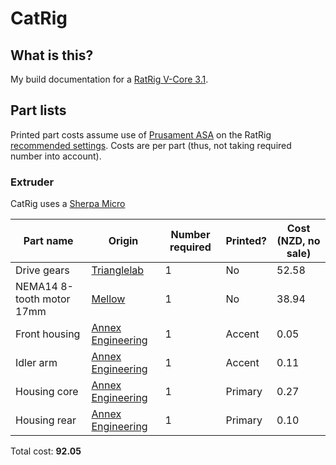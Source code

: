 # CatRig

## What is this?

My build documentation for a [RatRig V-Core 3.1][ratrig].

## Part lists

Printed part costs assume use of  [Prusament ASA][prusament-asa] on the RatRig
[recommended settings][ratrig-settings]. Costs are per part (thus, not taking
required number into account).

### Extruder

CatRig uses a [Sherpa Micro][sherpa-micro]

| Part name | Origin | Number required | Printed? | Cost (NZD, no sale) |
|---|---|---|---|---|
| Drive gears | [Trianglelab][drive-gears-tl] | 1 | No | 52.58 |
| NEMA14 8-tooth motor 17mm | [Mellow][nema-14-8t-mellow] | 1 | No | 38.94 |
| Front housing | [Annex Engineering][sherpa-front-housing-stl] | 1 | Accent | 0.05 |
| Idler arm | [Annex Engineering][sherpa-idler-arm-stl] | 1 | Accent | 0.11 |
| Housing core | [Annex Engineering][sherpa-housing-core-stl] | 1 | Primary | 0.27 |
| Housing rear | [Annex Engineering][sherpa-housing-rear-stl] | 1 | Primary | 0.10 |

Total cost: **92.05**

[ratrig]: https://v-core.ratrig.com/
[drive-gears-tl]: https://www.aliexpress.com/item/1005003156582431.html
[nema-14-8t-mellow]: https://www.aliexpress.com/item/1005005124486943.html
[sherpa-micro]: https://github.com/Annex-Engineering/Sherpa_Micro-Extruder
[sherpa-front-housing-stl]: https://github.com/Annex-Engineering/Sherpa_Micro-Extruder/blob/main/STLs/%5Ba%5D_housing_front_x1_rev2.STL
[sherpa-idler-arm-stl]: https://github.com/Annex-Engineering/Sherpa_Micro-Extruder/blob/main/STLs/%5Ba%5D_idler_arm_long_x1_rev2.STL
[sherpa-housing-core-stl]: https://github.com/Annex-Engineering/Sherpa_Micro-Extruder/blob/main/STLs/housing_core_x1_rev2.STL
[sherpa-housing-rear-stl]: https://github.com/Annex-Engineering/Sherpa_Micro-Extruder/blob/main/STLs/housing_rear_x1_rev2.STL
[prusament-asa]: https://www.prusa3d.com/category/prusament-asa
[ratrig-settings]: https://v-core.ratrig.com/printed_parts/#recommended-print-settings
